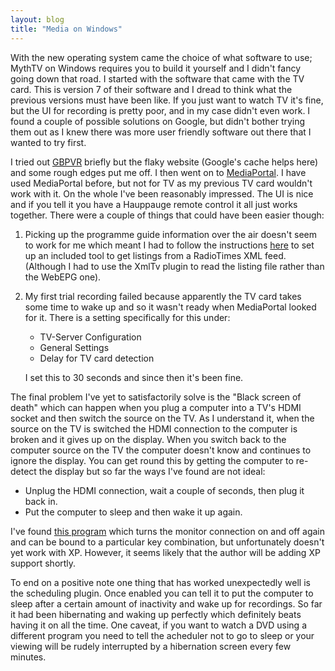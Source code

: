 ```yaml
---
layout: blog
title: "Media on Windows"
---
```


With the new operating system came the choice of what software to use; MythTV on Windows requires you to build it yourself and I didn't fancy going down that road. I started with the software that came with the TV card. This is version 7 of their software and I dread to think what the previous versions must have been like. If you just want to watch TV it's fine, but the UI for recording is pretty poor, and in my case didn't even work. I found a couple of possible solutions on Google, but didn't bother trying them out as I knew there was more user friendly software out there that I wanted to try first.

I tried out [GBPVR](http://www.gbpvr.com/) briefly but the flaky website (Google's cache helps here) and some rough edges put me off. I then went on to [MediaPortal](http://www.team-mediaportal.com/). I have used MediaPortal before, but not for TV as my previous TV card wouldn't work with it. On the whole I've been reasonably impressed. The UI is nice and if you tell it you have a Hauppauge remote control it all just works together. There were a couple of things that could have been easier though:

1. Picking up the programme guide information over the air doesn't seem to work for me which meant I had to follow the instructions [here](http://wiki.team-mediaportal.com/MediaPortalSetup_WebEPG) to set up an included tool to get listings from a RadioTimes XML feed. (Although I had to use the XmlTv plugin to read the listing file rather than the WebEPG one).
2. My first trial recording failed because apparently the TV card takes some time to wake up and so it wasn't ready when MediaPortal looked for it. There is a setting specifically for this under:

    - TV-Server Configuration
    - General Settings
    - Delay for TV card detection

    I set this to 30 seconds and since then it's been fine.


The final problem I've yet to satisfactorily solve is the "Black screen of death" which can happen when you plug a computer into a TV's HDMI socket and then switch the source on the TV. As I understand it, when the source on the TV is switched the HDMI connection to the computer is broken and it gives up on the display. When you switch back to the computer source on the TV the computer doesn't know and continues to ignore the display. You can get round this by getting the computer to re-detect the display but so far the ways I've found are not ideal:

- Unplug the HDMI connection, wait a couple of seconds, then plug it back in.
- Put the computer to sleep and then wake it up again.

I've found [this program](http://gettingoutalive.spaces.live.com/blog/cns%21BD28802B18AC2B0C%21149.entry) which turns the monitor connection on and off again and can be bound to a particular key combination, but unfortunately doesn't yet work with XP. However, it seems likely that the author will be adding XP support shortly.

To end on a positive note one thing that has worked unexpectedly well is the scheduling plugin. Once enabled you can tell it to put the computer to sleep after a certain amount of inactivity and wake up for recordings. So far it had been hibernating and waking up perfectly which definitely beats having it on all the time. One caveat, if you want to watch a DVD using a different program you need to tell the acheduler not to go to sleep or your viewing will be rudely interrupted by a hibernation screen every few minutes.

